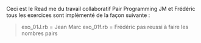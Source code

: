 Ceci est le Read me du travail collaboratif
Pair Programming
JM et Frédéric
tous les exercices sont implémenté de la façon suivante :
>exo_01J.rb  =  Jean Marc
>exo_01f.rb  =  Frédéric
pas reussi à faire les nombres pairs

